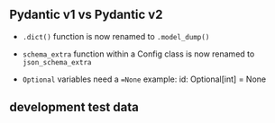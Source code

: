 ## Pydantic v1 vs Pydantic v2

- `.dict()` function is now renamed to `.model_dump()`

- `schema_extra` function within a Config class is now renamed to `json_schema_extra`

- `Optional` variables need a `=None` example: id: Optional[int] = None





## development test data

<!-- # server_database = {
#   "servers": [
#     {
#       "hostname": "server1.example.com",
#       "short_name": "server1",
#       "ip_address": "192.168.1.101",
#       "os": "Linux",
#       "os_version": "Ubuntu 20.04",
#       "cpu_model": "Intel Xeon E5-2670",
#       "cpu_cores": 8,
#       "ram_gb": 16,
#       "storage": {
#         "total_capacity_gb": 500,
#         "used_capacity_gb": 200,
#         "free_capacity_gb": 300,
#         "disk_type": "SSD"
#       },
#       "location": "Data Center A",
#       "owner": "IT Department",
#       "status": "active"
#     },
#     {
#       "hostname": "server2.example.com",
#       "short_name": "server2",
#       "ip_address": "192.168.1.102",
#       "os": "Windows",
#       "os_version": "Windows Server 2019",
#       "cpu_model": "Intel Core i7-8700",
#       "cpu_cores": 6,
#       "ram_gb": 32,
#       "storage": {
#         "total_capacity_gb": 1000,
#         "used_capacity_gb": 400,
#         "free_capacity_gb": 600,
#         "disk_type": "HDD"
#       },
#       "location": "Data Center B",
#       "owner": "Finance Department",
#       "status": "active"
#     }
#   ]
# } -->


<!-- # @router.get("/")
# def list_server_inventory():
#     return server_database.get("servers") -->


<!-- # @router.get("/server/{hostname}", response_model=Server, status_code=200)
# async def get_server_by_hostname(hostname: str):
#     for server in server_database.get("servers"):
#         if server.get("hostname") == hostname or server.get("short_name") == hostname.split(".")[0]:
#             return server
#     raise HTTPException(status_code=404, detail="Server not found")
        
# @router.post("/server", response_model=Server, status_code=201)
# async def add_server_to_inventory(server: dict):
#     server_database.get("servers").append(server)
#     return server


# @router.delete("/server/{hostname}", status_code=204)
# async def delete_server_from_inventory(hostname: str):
#     for server in server_database.get("servers"):
#         if server.get("hostname") == hostname or server.get("short_name") == hostname.split(".")[0]:
#             server_database.get("servers").remove(server)
#             return {"message": "Server deleted successfully"}
#     raise HTTPException(status_code=404, detail="Server not found")

# @router.put("/server/{hostname}", response_model=Server, status_code=201)
# async def update_server_inventory(hostname: str, server: Server):
#     for server_data in server_database.get("servers"):
#         if server_data.get("hostname") == hostname or server_data.get("short_name") == hostname.split(".")[0]:
#             server_data.update(server.model_dump())
#             return server_data
#         raise HTTPException(status_code=404, detail="server not found") -->


<!-- CREATE TABLE servers (
    id INTEGER PRIMARY KEY,
    hostname TEXT,
    short_name TEXT,
    ip_address TEXT,
    os TEXT,
    os_version TEXT,
    cpu_model TEXT,
    cpu_cores INTEGER,
    ram_gb INTEGER,
    location TEXT,
    owner TEXT,
    status TEXT
);

CREATE TABLE storage (
    id INTEGER PRIMARY KEY,
    server_id INTEGER,
    total_capacity_gb TEXT,
    used_capacity_gb TEXT,
    free_capacity_gb TEXT,
    disk_type TEXT,
    FOREIGN KEY (server_id) REFERENCES servers(id)
); -->


<!-- INSERT INTO servers (hostname, short_name, ip_address, os, os_version, cpu_model, cpu_cores, ram_gb, location, owner, status)
VALUES 
    ('server1', 's1', '192.168.1.1', 'Linux', 'Ubuntu 20.04', 'Intel Xeon', 8, 16, 'Data Center 1', 'Admin', 'Active'),
    ('server2', 's2', '192.168.1.2', 'Windows', 'Windows Server 2019', 'AMD Ryzen', 6, 32, 'Data Center 2', 'Dev', 'Active'),
    ('server3', 's3', '192.168.1.3', 'Linux', 'CentOS 7', 'ARM Cortex', 4, 8, 'Office', 'User', 'Inactive');


INSERT INTO storage (server_id, total_capacity_gb, used_capacity_gb, free_capacity_gb, disk_type)
VALUES
    (1, '1000', '500', '500', 'SSD'),
    (2, '2000', '1500', '500', 'HDD'),
    (3, '500', '300', '200', 'SSD'); -->